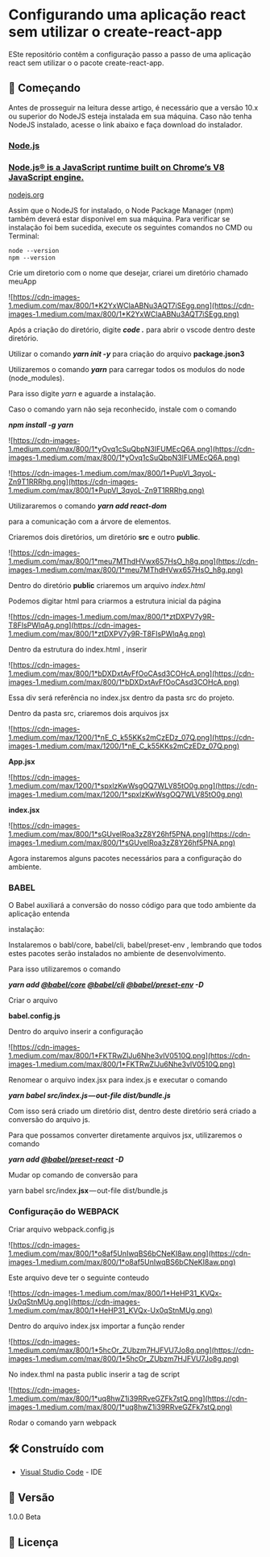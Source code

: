 # Configurando uma aplicação react sem utilizar o create-react-app

ESte repositório contêm a configuração passo a passo de uma aplicação react sem utilizar o o pacote create-react-app.


## 🚀 Começando

Antes de prosseguir na leitura desse artigo, é necessário que a versão 10.x ou superior do NodeJS esteja instalada em sua máquina. Caso não tenha NodeJS instalado, acesse o link abaixo e faça download do instalador.

### [Node.js](https://nodejs.org/en/)

### [Node.js® is a JavaScript runtime built on Chrome’s V8 JavaScript engine.](https://nodejs.org/en/)

[nodejs.org](https://nodejs.org/en/)

Assim que o NodeJS for instalado, o Node Package Manager (npm) também deverá estar disponível em sua máquina. Para verificar se instalação foi bem sucedida, execute os seguintes comandos no CMD ou Terminal:

```
node --version
npm --version
```
Crie um diretorio com o nome que desejar, criarei um diretório chamado meuApp

![https://cdn-images-1.medium.com/max/800/1*K2YxWClaABNu3AQT7iSEgg.png](https://cdn-images-1.medium.com/max/800/1*K2YxWClaABNu3AQT7iSEgg.png)

Após a criação do diretório, digite ***code .*** para abrir o vscode dentro deste diretório.

Utilizar o comando ***yarn init -y*** para criação do arquivo **package.json3**

Utilizaremos o comando ***yarn*** para carregar todos os modulos do node (node_modules).

Para isso digite *yarn* e aguarde a instalação.

Caso o comando yarn não seja reconhecido, instale com o comando

***npm install -g yarn***

![https://cdn-images-1.medium.com/max/800/1*yOvq1cSuQbpN3IFUMEcQ6A.png](https://cdn-images-1.medium.com/max/800/1*yOvq1cSuQbpN3IFUMEcQ6A.png)

![https://cdn-images-1.medium.com/max/800/1*PupVI_3qyoL-Zn9T1RRRhg.png](https://cdn-images-1.medium.com/max/800/1*PupVI_3qyoL-Zn9T1RRRhg.png)

Utilizararemos o comando ***yarn add react-dom***

para a comunicação com a árvore de elementos.

Criaremos dois diretórios, um diretório **src** e outro **public**.

![https://cdn-images-1.medium.com/max/800/1*meu7MThdHVwx657HsO_h8g.png](https://cdn-images-1.medium.com/max/800/1*meu7MThdHVwx657HsO_h8g.png)

Dentro do diretório **public** criaremos um arquivo *index.html*

Podemos digitar html para criarmos a estrutura inicial da página

![https://cdn-images-1.medium.com/max/800/1*ztDXPV7y9R-T8FIsPWlqAg.png](https://cdn-images-1.medium.com/max/800/1*ztDXPV7y9R-T8FIsPWlqAg.png)

Dentro da estrutura do index.html , inserir

<div *id*=’root’></div>

![https://cdn-images-1.medium.com/max/800/1*bDXDxtAvFfOoCAsd3COHcA.png](https://cdn-images-1.medium.com/max/800/1*bDXDxtAvFfOoCAsd3COHcA.png)

Essa div será referência no index.jsx dentro da pasta src do projeto.

Dentro da pasta src, criaremos dois arquivos jsx

![https://cdn-images-1.medium.com/max/1200/1*nE_C_k55KKs2mCzEDz_07Q.png](https://cdn-images-1.medium.com/max/1200/1*nE_C_k55KKs2mCzEDz_07Q.png)

**App.jsx**

![https://cdn-images-1.medium.com/max/1200/1*spxlzKwWsgOQ7WLV85tO0g.png](https://cdn-images-1.medium.com/max/1200/1*spxlzKwWsgOQ7WLV85tO0g.png)

**index.jsx**

![https://cdn-images-1.medium.com/max/800/1*sGUveIRoa3zZ8Y26hf5PNA.png](https://cdn-images-1.medium.com/max/800/1*sGUveIRoa3zZ8Y26hf5PNA.png)

Agora instaremos alguns pacotes necessários para a configuração do ambiente.

### **BABEL**

O Babel auxiliará a conversão do nosso código para que todo ambiente da aplicação entenda

instalação:

Instalaremos o babl/core, babel/cli, babel/preset-env , lembrando que todos estes pacotes serão instalados no ambiente de desenvolvimento.

Para isso utilizaremos o comando

***yarn add [@babel/core](http://twitter.com/babel/core) [@babel/cli](http://twitter.com/babel/cli) [@babel/preset-env](http://twitter.com/babel/preset-env) -D***

Criar o arquivo

**babel.config.js**

Dentro do arquivo inserir a configuração

![https://cdn-images-1.medium.com/max/800/1*FKTRwZlJu6Nhe3vlV0510Q.png](https://cdn-images-1.medium.com/max/800/1*FKTRwZlJu6Nhe3vlV0510Q.png)

Renomear o arquivo index.jsx para index.js e executar o comando

***yarn babel src/index.js — out-file dist/bundle.js***

Com isso será criado um diretório dist, dentro deste diretório será criado a conversão do arquivo js.

Para que possamos converter diretamente arquivos jsx, utilizaremos o comando

***yarn add [@babel/preset-react](http://twitter.com/babel/preset-react) -D***

Mudar op comando de conversão para

yarn babel src/index.**jsx** — out-file dist/bundle.js

### **Configuração do WEBPACK**

Criar arquivo webpack.config.js

![https://cdn-images-1.medium.com/max/800/1*o8af5UnIwqBS6bCNeKI8aw.png](https://cdn-images-1.medium.com/max/800/1*o8af5UnIwqBS6bCNeKI8aw.png)

Este arquivo deve ter o seguinte conteudo

![https://cdn-images-1.medium.com/max/800/1*HeHP31_KVQx-Ux0qStnMUg.png](https://cdn-images-1.medium.com/max/800/1*HeHP31_KVQx-Ux0qStnMUg.png)

Dentro do arquivo index.jsx importar a função render

![https://cdn-images-1.medium.com/max/800/1*5hcOr_ZUbzm7HJFVU7Jo8g.png](https://cdn-images-1.medium.com/max/800/1*5hcOr_ZUbzm7HJFVU7Jo8g.png)

No index.thml na pasta public inserir a tag de script

![https://cdn-images-1.medium.com/max/800/1*uq8hwZ1i39RRveGZFk7stQ.png](https://cdn-images-1.medium.com/max/800/1*uq8hwZ1i39RRveGZFk7stQ.png)

Rodar o comando yarn webpack

## 🛠️ Construído com

* [Visual Studio Code](https://code.visualstudio.com/download) - IDE

## 📌 Versão

1.0.0 Beta

## 📄 Licença
